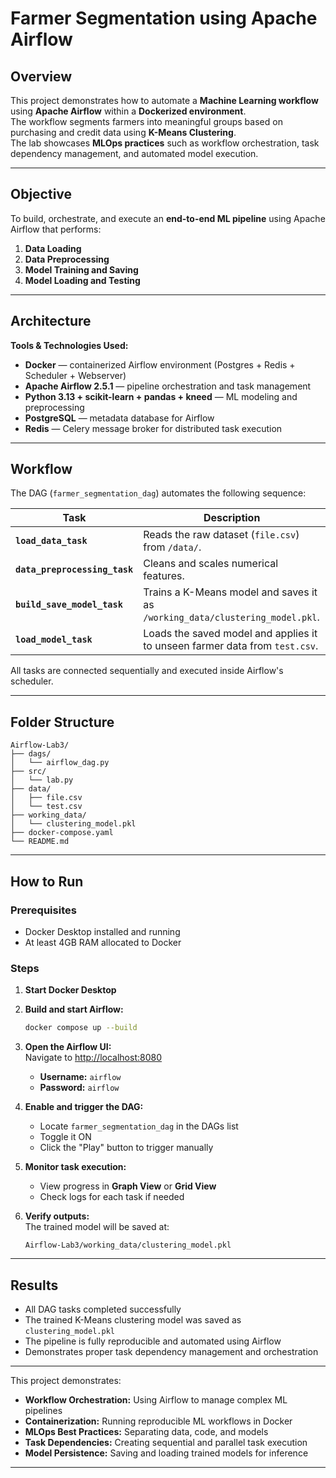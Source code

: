 # Farmer Segmentation using Apache Airflow

## Overview

This project demonstrates how to automate a **Machine Learning workflow** using **Apache Airflow** within a **Dockerized environment**.  
The workflow segments farmers into meaningful groups based on purchasing and credit data using **K-Means Clustering**.  
The lab showcases **MLOps practices** such as workflow orchestration, task dependency management, and automated model execution.

---

## Objective

To build, orchestrate, and execute an **end-to-end ML pipeline** using Apache Airflow that performs:

1. **Data Loading**
2. **Data Preprocessing**
3. **Model Training and Saving**
4. **Model Loading and Testing**

---

## Architecture

**Tools & Technologies Used:**

-  **Docker** — containerized Airflow environment (Postgres + Redis + Scheduler + Webserver)
-  **Apache Airflow 2.5.1** — pipeline orchestration and task management
-  **Python 3.13 + scikit-learn + pandas + kneed** — ML modeling and preprocessing
-  **PostgreSQL** — metadata database for Airflow
-  **Redis** — Celery message broker for distributed task execution

---

##  Workflow

The DAG (`farmer_segmentation_dag`) automates the following sequence:

| Task | Description |
|------|-------------|
| **`load_data_task`** | Reads the raw dataset (`file.csv`) from `/data/`. |
| **`data_preprocessing_task`** | Cleans and scales numerical features. |
| **`build_save_model_task`** | Trains a K-Means model and saves it as `/working_data/clustering_model.pkl`. |
| **`load_model_task`** | Loads the saved model and applies it to unseen farmer data from `test.csv`. |

All tasks are connected sequentially and executed inside Airflow's scheduler.

---

##  Folder Structure

```
Airflow-Lab3/
├── dags/
│   └── airflow_dag.py
├── src/
│   └── lab.py
├── data/
│   ├── file.csv
│   └── test.csv
├── working_data/
│   └── clustering_model.pkl
├── docker-compose.yaml
└── README.md
```

---

##  How to Run

### Prerequisites
- Docker Desktop installed and running
- At least 4GB RAM allocated to Docker

### Steps

1. **Start Docker Desktop**

2. **Build and start Airflow:**
   ```bash
   docker compose up --build
   ```

3. **Open the Airflow UI:**  
   Navigate to [http://localhost:8080](http://localhost:8080)  
   - **Username:** `airflow`  
   - **Password:** `airflow`

4. **Enable and trigger the DAG:**  
   - Locate `farmer_segmentation_dag` in the DAGs list
   - Toggle it ON
   - Click the "Play" button to trigger manually

5. **Monitor task execution:**  
   - View progress in **Graph View** or **Grid View**
   - Check logs for each task if needed

6. **Verify outputs:**  
   The trained model will be saved at:
   ```
   Airflow-Lab3/working_data/clustering_model.pkl
   ```

---

## Results

-  All DAG tasks completed successfully
-  The trained K-Means clustering model was saved as `clustering_model.pkl`
-  The pipeline is fully reproducible and automated using Airflow
-  Demonstrates proper task dependency management and orchestration

---

This project demonstrates:

- **Workflow Orchestration:** Using Airflow to manage complex ML pipelines
- **Containerization:** Running reproducible ML workflows in Docker
- **MLOps Best Practices:** Separating data, code, and models
- **Task Dependencies:** Creating sequential and parallel task execution
- **Model Persistence:** Saving and loading trained models for inference

---


